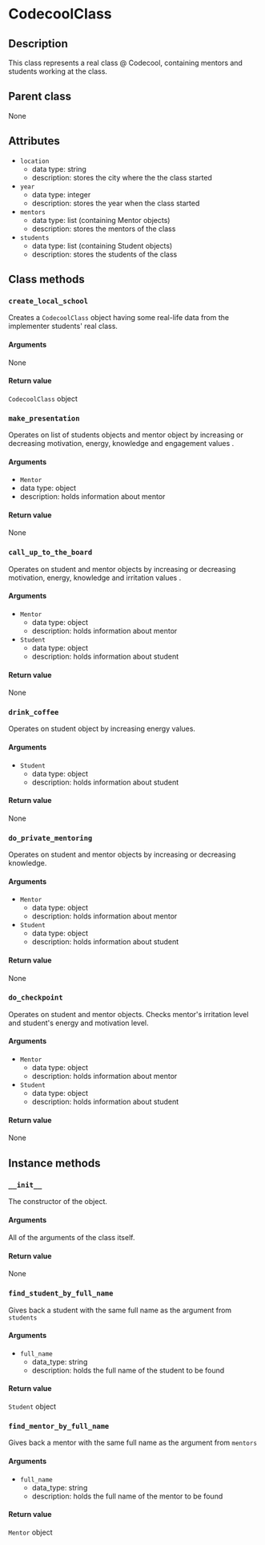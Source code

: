 # CodecoolClass

## Description
This class represents a real class @ Codecool, containing mentors and students working at the class.

## Parent class
None

## Attributes

* ```location```
  * data type: string
  * description: stores the city where the the class started
* ```year```
  * data type: integer
  * description: stores the year when the class started
* ```mentors```
   * data type: list (containing Mentor objects)
   * description: stores the mentors of the class
* ```students```
  * data type: list (containing Student objects)
  * description: stores the students of the class

## Class methods


### ```create_local_school```

Creates a ```CodecoolClass``` object having some real-life data from the implementer students' real class.

#### Arguments
None

#### Return value

```CodecoolClass``` object



### ```make_presentation```

Operates on list of students objects and mentor object by increasing or decreasing motivation, energy, knowledge and engagement values .

#### Arguments
* ```Mentor```
 * data type: object
 * description: holds information about mentor

#### Return value
None



### ```call_up_to_the_board```

Operates on student and mentor objects by
increasing or decreasing motivation, energy, knowledge and irritation values .

#### Arguments
* ```Mentor```
  * data type: object
  * description: holds information about mentor
* ```Student```
  * data type: object
  * description: holds information about student


#### Return value
 None



### ```drink_coffee```

Operates on student object by increasing energy values.

#### Arguments
* ```Student```
  * data type: object
  * description: holds information about student

#### Return value
  None



### ```do_private_mentoring```

Operates on student and mentor objects by increasing or decreasing knowledge.

#### Arguments
* ```Mentor```
  * data type: object
  * description: holds information about mentor
* ```Student```
  * data type: object
  * description: holds information about student

#### Return value
None



### ```do_checkpoint```

Operates on student and mentor objects.
Checks mentor's irritation level and student's energy and motivation level.

#### Arguments
* ```Mentor```
  * data type: object
  * description: holds information about mentor
* ```Student```
  * data type: object
  * description: holds information about student

#### Return value
None


## Instance methods



### ```__init__```
The constructor of the object.

#### Arguments

All of the arguments of the class itself.

#### Return value
None



### ```find_student_by_full_name```

Gives back a student with the same full name as the argument from ```students```

#### Arguments
* ```full_name```
  * data_type: string
  * description: holds the full name of the student to be found

#### Return value
```Student``` object



### ```find_mentor_by_full_name```
Gives back a mentor with the same full name as the argument from ```mentors```

#### Arguments
* ```full_name```
  * data_type: string
  * description: holds the full name of the mentor to be found

#### Return value
```Mentor``` object
